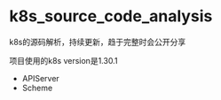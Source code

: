 # k8s_source_code_analysis
k8s的源码解析，持续更新，趋于完整时会公开分享

项目使用的k8s version是1.30.1

- APIServer   
- Scheme   
